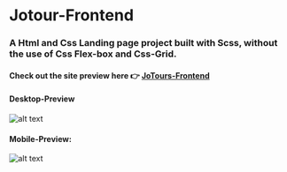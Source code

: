 # Jotour-Frontend

### A Html and Css Landing page project built with Scss, without the use of Css Flex-box and Css-Grid.

#### **Check out the site preview here 👉 [JoTours-Frontend](https://jotours-frontend.herokuapp.com/)**

#### **Desktop-Preview**

![alt text](https://lh3.googleusercontent.com/KPKnnoQSWpPQxX8epp0SOmO8wCk2YNKkxkQLazcVJnx7gDvKQtND9bowYEGWYNF0_nHdY1LVQYHFC7QvMYgxTVHcJuO8ZDxkMrEXdaXo45fVcLboS6Der88AMEcxMsjgvnFDyha63d0mJfGWCHjj0IgoAr_RuIETge8bbHcHQZUYTIhZkJXWzqYKbIMUDU8R6rsPigsURarPUqK8dagWgv_pAuEiA7DRGN4jEGyEeYJxRpKaEeIGq2QEgBsrEumxHCuIb3RLsv0fuEPGyUiHT3Dan4Rer3SeNNRliwK1tb6cBNwfycL_dtVr4uvbbqMbfQdqMjizI4SMd-AhedRr-p_h_KgyLoG_1461mRYk5gIUe-kodEsPe2lKC1cGtpdgoVPTf0BsPvFJzeYxChKkstSl9GUC_-zfnHXnUWjxxjcaEBSNJSBSbT-8cpJwbaqLnQPNGi8uM-rsqpNpgM2dVTeibmHP-2LU-GAn-un2iqJ-6H9kLETG_iNBZmpdoFtF289lM4EyfNeqNUkeQQJjE9tWOuP4ON1YEFMlrZJSxX2Nzj3kVFofjFCh3Atn1CMfri5dKNam1-BMhIQMix75oWApwYYoi-MN_ONIDWAoSKpRRQuUhif-3g4SVRnk4shlSJFs70E50l4jkrSg5RXUBIA9Xqms0GDB-3uLTOBa2vND7Mrvmfu0rY0=w1414-h795-no "Desktop preview")

#### **Mobile-Preview:**

![alt text](https://lh3.googleusercontent.com/zIyXq2UI2V9RzvN0fAozc_KlOvra3poPrX5Ah-d_PokcbKMDtNzWewM0pmiT6jE-SjQKWxTtCdcfNnNYiOqmCJqkXbxbFB4xAmLWjbZgGOEmhUivG74hIflRYAB2uxocXx6mcFxXdB94WSvAxq_74l4-SVns-P_QqabxPxFEhN2BySVKwizwUENA_nlOsw8bMtneWeoA_jjk3kiJQPBcEvpvlbtsO3wbk6dau_ik_EbDBgwyTKjZ_LoUivRh2pjbofqqDQbevuZi_V89uiw2C9l8OlI5wskfypQxNwQ3XWDyh1pAbgE8wEE_aKtT_jeAWdazweJ1dsmQhT8ztNoZav7z5LL9BovOwJJS44oqSPt2VFNcage0X4pKBtwYhCytxyAWqAUllF3OLPNOLJpdGygImK8sxZhDivFbuxjc3blsFjFGCj51uHeWCRixtuTHooLVGck6nmrXpSVLQHaWXGPRb_NRhhbEuNbkadpDJczICGQsMmEU9I8Vnq8xhqOWxHJuQtv07w2NT40i3_rqUOYIDwklFbrTB653u0kbdk3NurfZ5o82C00t8C4oge8pUW7KlSTFU9LCjypuvC5okGm8WuukJX8qR--3_KCeb_ecHDyPDu79qPg_a_ikeoakpjKLdF9oKMeOKEX2zV_Yh9WJ_GRwKGn-uxSO8HegVJTF0IVkWhpHVGA=w466-h795-no "Mobile preview")
